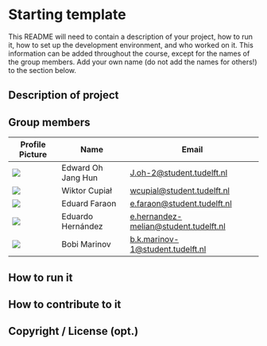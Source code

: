 # Starting template

This README will need to contain a description of your project, how to run it, how to set up the development environment, and who worked on it.
This information can be added throughout the course, except for the names of the group members.
Add your own name (do not add the names for others!) to the section below.

## Description of project

## Group members

| Profile Picture | Name | Email |
|---|---|---|
| ![](https://gitlab.ewi.tudelft.nl/uploads/-/system/user/avatar/5816/avatar.png?width=400) | Edward Oh Jang Hun | J.oh-2@student.tudelft.nl |
| ![](https://gitlab.ewi.tudelft.nl/uploads/-/system/user/avatar/5789/avatar.png?width=400) | Wiktor Cupiał | wcupial@student.tudelft.nl |
|![](https://gitlab.ewi.tudelft.nl/uploads/-/system/user/avatar/5855/avatar.png?width=400)| Eduard Faraon | e.faraon@student.tudelft.nl |
|![](https://gitlab.ewi.tudelft.nl/uploads/-/system/user/avatar/6008/avatar.png?width=400)| Eduardo Hernández | e.hernandez-melian@student.tudelft.nl |
|![](https://gitlab.ewi.tudelft.nl/uploads/-/system/user/avatar/59/avatar.png?width=400)| Bobi Marinov | b.k.marinov-1@student.tudelft.nl |

<!-- Instructions (remove once assignment has been completed -->
<!-- - Add (only!) your own name to the table above (use Markdown formatting) -->
<!-- - Mention your *student* email address -->
<!-- - Preferably add a recognizable photo, otherwise add your GitLab photo -->
<!-- - (please make sure the photos have the same size) --> 

## How to run it

## How to contribute to it

## Copyright / License (opt.)
